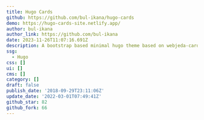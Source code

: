 ```yaml
---
title: Hugo Cards
github: https://github.com/bul-ikana/hugo-cards
demo: https://hugo-cards-site.netlify.app/
author: bul-ikana
author_link: https://github.com/bul-ikana
date: 2023-11-26T11:07:16.691Z
description: A bootstrap based minimal hugo theme based on webjeda-cards
ssg:
  - Hugo
css: []
ui: []
cms: []
category: []
draft: false
publish_date: '2018-09-29T23:11:06Z'
update_date: '2022-03-01T07:49:41Z'
github_star: 82
github_fork: 66
---
```

